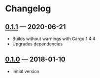 # Changelog


## [0.1.1] — 2020-06-21

-   Builds without warnings with Cargo 1.4.4
-   Upgrades dependencies

## [0.1.0] — 2018-01-10

-   Initial version

[0.1.1]: https://github.com/dbaynard/booklet/compare/0.1.0...0.1.1
[0.1.0]: https://github.com/dbaynard/booklet/tree/0.1.0
